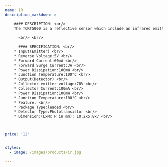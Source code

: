 ```yaml
---
name: IR
description_markdown: >-

    #### DESCRIPTION: <br/>
	The TCRT5000 is a reflective sensor which include an infrared emitter and phototransistor in a leaded package which blocks visible light. The package includes two mounting clips.
      
	  <br/> <br/>

      #### SPECIFICATION: <br/>
    * Input(Emitter) <br/>
	* Reverse Voltage:5V <br/>
	* Forward Current:60mA <br/>
	* Forward Surge Current:3A <br/>
	* Power Dissipation:100mW <br/>
	* Junction Temperature:100°C <br/>
	* Output(Detector) <br/>
	* Collector emitter voltage:70V <br/>
	* Collector Current:100mA <br/>
	* Power Dissipation:100mW <br/>
	* Junction Temperature:100°C <br/>
	* Feature: <br/>
	* Package Type:leaded <br/>
	* Detector Type:Phototransistor <br/>
	* Dimension:(LxMx H in mm): 10.2x5.8x7 <br/>



price: '12'


styles:
  - image: /images/products/ir.jpg

---
```

